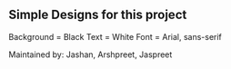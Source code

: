 ## Simple Designs for this project

Background = Black
Text = White
Font = Arial, sans-serif

Maintained by: Jashan, Arshpreet, Jaspreet